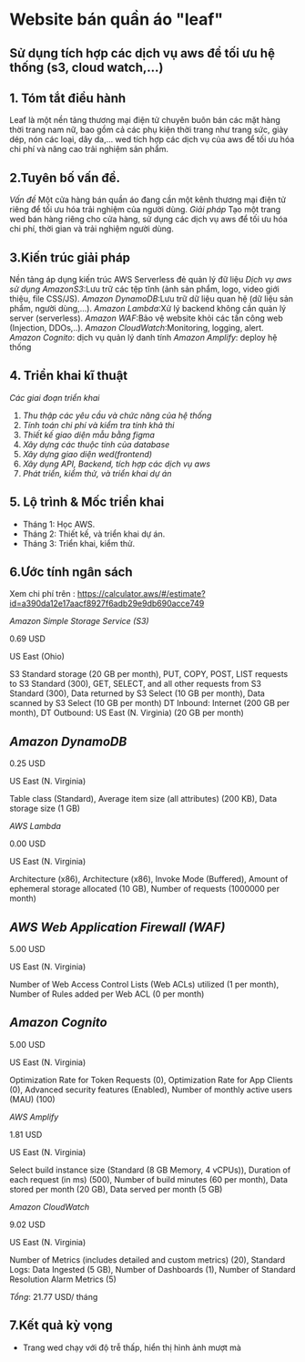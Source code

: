 # Website bán quần áo "leaf"
## Sử dụng tích hợp các dịch vụ aws để tối ưu hệ thống (s3, cloud watch,...)
## 1. Tóm tắt điều hành
Leaf là một nền tảng thương mại điện tử chuyên buôn bán các mặt hàng thời trang nam nữ, bao gồm cả các phụ kiện thời trang như trang sức, giày dép, nón các loại, dây da,... wed tích hợp các dịch vụ của aws để tối ưu hóa chi phí và nâng cao trải nghiệm sản phẩm.
## 2.Tuyên bố vấn đề.
*Vấn đề*
Một cửa hàng bán quần áo đang cần một kênh thương mại điện tử riêng để tối ưu hóa trải nghiệm của người dùng.
*Giải pháp*
Tạo một trang wed bán hàng riêng cho cửa hàng, sử dụng các dịch vụ aws để tối ưu hóa chi phí, thời gian và trải nghiệm người dùng.
## 3.Kiến trúc giải pháp
Nền tảng áp dụng kiến trúc AWS Serverless đẻ quản lý đữ liệu
*Dịch vụ aws sử dụng*
*AmazonS3*:Lưu trữ các tệp tĩnh (ảnh sản phẩm, logo, video giới thiệu, file CSS/JS).
*Amazon DynamoDB*:Lưu trữ dữ liệu quan hệ (dữ liệu sản phẩm, người dùng,...).
*Amazon Lambda*:Xử lý backend không cần quản lý server (serverless).
*Amazon WAF*:Bảo vệ website khỏi các tấn công web (Injection, DDOs,..).
*Amazon CloudWatch*:Monitoring, logging, alert.
*Amazon Cognito*: dịch vụ quản lý danh tính
*Amazon Amplify*: deploy hệ thống
## 4. Triển khai kĩ thuật
*Các giai đoạn triển khai*
1. *Thu thập các yêu cầu và chức năng của hệ thống*
2. *Tính toán chi phí và kiểm tra tính khả thi*
3. *Thiết kế giao diện mẫu bằng figma*
4. *Xây dựng các thuộc tính của database*
5. *Xây dựng giao diện wed(frontend)*
6. *Xây dụng API, Backend, tích hợp các dịch vụ aws*
7. *Phát triển, kiểm thử, và triển khai dự án*
## 5. Lộ trình & Mốc triển khai
- Tháng 1: Học AWS.
- Tháng 2: Thiết kế, và triển khai dự án.
- Tháng 3: Triển khai, kiểm thử.
## 6.Ước tính ngân sách
Xem chi phí trên : https://calculator.aws/#/estimate?id=a390da12e17aacf8927f6adb29e9db690acce749
	

*Amazon Simple Storage Service (S3)*

0.69 USD

US East (Ohio)

S3 Standard storage (20 GB per month), PUT, COPY, POST, LIST requests to S3 Standard (300), GET, SELECT, and all other requests from S3 Standard (300), Data returned by S3 Select (10 GB per month), Data scanned by S3 Select (10 GB per month) DT Inbound: Internet (200 GB per month), DT Outbound: US East (N. Virginia) (20 GB per month)

*Amazon DynamoDB*
-
0.25 USD

US East (N. Virginia)

Table class (Standard), Average item size (all attributes) (200 KB), Data storage size (1 GB)

*AWS Lambda*

0.00 USD

US East (N. Virginia)

Architecture (x86), Architecture (x86), Invoke Mode (Buffered), Amount of ephemeral storage allocated (10 GB), Number of requests (1000000 per month)

*AWS Web Application Firewall (WAF)*
-
5.00 USD

US East (N. Virginia)

Number of Web Access Control Lists (Web ACLs) utilized (1 per month), Number of Rules added per Web ACL (0 per month)

*Amazon Cognito*
-
5.00 USD

US East (N. Virginia)

Optimization Rate for Token Requests (0), Optimization Rate for App Clients (0), Advanced security features (Enabled), Number of monthly active users (MAU) (100)

*AWS Amplify*

1.81 USD

US East (N. Virginia)

Select build instance size (Standard (8 GB Memory, 4 vCPUs)), Duration of each request (in ms) (500), Number of build minutes (60 per month), Data stored per month (20 GB), Data served per month (5 GB)

*Amazon CloudWatch*

9.02 USD

US East (N. Virginia)

Number of Metrics (includes detailed and custom metrics) (20), Standard Logs: Data Ingested (5 GB), Number of Dashboards (1), Number of Standard Resolution Alarm Metrics (5)

*Tổng*: 21.77 USD/ tháng
## 7.Kết quả kỳ vọng
- Trang wed chạy với độ trễ thấp, hiển thị hình ảnh mượt mà